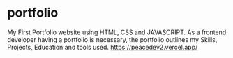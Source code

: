 # portfolio

My First Portfolio website using HTML, CSS and JAVASCRIPT.
As a frontend developer having a portfolio is necessary, the portfolio outlines my Skills, Projects, Education and tools used.
https://peacedev2.vercel.app/
